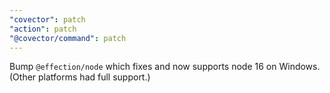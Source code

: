 ```yaml
---
"covector": patch
"action": patch
"@covector/command": patch
---
```


Bump `@effection/node` which fixes and now supports node 16 on Windows. (Other platforms had full support.)
